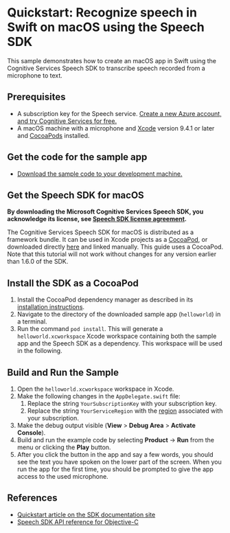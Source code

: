 # Quickstart: Recognize speech in Swift on macOS using the Speech SDK

This sample demonstrates how to create an macOS app in Swift using the Cognitive Services Speech SDK to transcribe speech recorded from a microphone to text.

## Prerequisites

* A subscription key for the Speech service. [Create a new Azure account, and try Cognitive Services for free.](https://azure.microsoft.com/free/cognitive-services/)
* A macOS machine with a microphone and [Xcode](https://geo.itunes.apple.com/us/app/xcode/id497799835?mt=12) version 9.4.1 or later and [CocoaPods](https://cocoapods.org/) installed.

## Get the code for the sample app

* [Download the sample code to your development machine.](/README.md#get-the-samples)

## Get the Speech SDK for macOS

**By downloading the Microsoft Cognitive Services Speech SDK, you acknowledge its license, see [Speech SDK license agreement](https://aka.ms/csspeech/license201809).**

The Cognitive Services Speech SDK for macOS is distributed as a framework bundle.
It can be used in Xcode projects as a [CocoaPod](https://cocoapods.org/), or downloaded directly [here](https://aka.ms/csspeech/macosbinary) and linked manually. This guide uses a CocoaPod.
Note that this tutorial will not work without changes for any version earlier than 1.6.0 of the SDK.

## Install the SDK as a CocoaPod

1. Install the CocoaPod dependency manager as described in its [installation instructions](https://guides.cocoapods.org/using/getting-started.html).
1. Navigate to the directory of the downloaded sample app (`helloworld`) in a terminal.
1. Run the command `pod install`. This will generate a `helloworld.xcworkspace` Xcode workspace containing both the sample app and the Speech SDK as a dependency. This workspace will be used in the following.

## Build and Run the Sample

1. Open the `helloworld.xcworkspace` workspace in Xcode.
1. Make the following changes in the `AppDelegate.swift` file:
    1. Replace the string `YourSubscriptionKey` with your subscription key.
    1. Replace the string `YourServiceRegion` with the [region](https://docs.microsoft.com/azure/cognitive-services/speech-service/regions) associated with your subscription.
1. Make the debug output visible (**View** > **Debug Area** > **Activate Console**).
1. Build and run the example code by selecting **Product** -> **Run** from the menu or clicking the **Play** button.
1. After you click the button in the app and say a few words, you should see the text you have spoken on the lower part of the screen. When you run the app for the first time, you should be prompted to give the app access to the used microphone.

## References

* [Quickstart article on the SDK documentation site](https://docs.microsoft.com/azure/cognitive-services/speech-service/quickstart-swift-macos)
* [Speech SDK API reference for Objective-C](https://aka.ms/csspeech/objectivecref)
